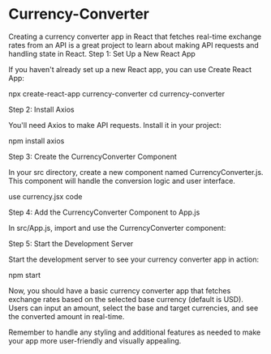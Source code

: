 # Currency-Converter
Creating a currency converter app in React that fetches real-time exchange rates from an API is a great project to learn about making API requests and handling state in React.
Step 1: Set Up a New React App

If you haven't already set up a new React app, you can use Create React App:

npx create-react-app currency-converter
cd currency-converter

Step 2: Install Axios

You'll need Axios to make API requests. Install it in your project:

npm install axios

Step 3: Create the CurrencyConverter Component

In your src directory, create a new component named CurrencyConverter.js. This component will handle the conversion logic and user interface.

use currency.jsx code

Step 4: Add the CurrencyConverter Component to App.js

In src/App.js, import and use the CurrencyConverter component:

Step 5: Start the Development Server

Start the development server to see your currency converter app in action:

npm start


Now, you should have a basic currency converter app that fetches exchange rates based on the selected base currency (default is USD). Users can input an amount, select the base and target currencies, and see the converted amount in real-time.

Remember to handle any styling and additional features as needed to make your app more user-friendly and visually appealing.

